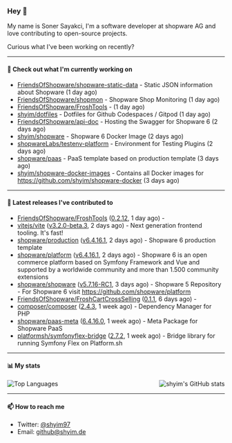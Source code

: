 ### Hey 👋

My name is Soner Sayakci, I'm a software developer at shopware AG and love contributing to open-source projects.

Curious what I've been working on recently?

---

#### 👷 Check out what I'm currently working on

- [FriendsOfShopware/shopware-static-data](https://github.com/FriendsOfShopware/shopware-static-data) - Static JSON information about Shopware (1 day ago)
- [FriendsOfShopware/shopmon](https://github.com/FriendsOfShopware/shopmon) - Shopware Shop Monitoring (1 day ago)
- [FriendsOfShopware/FroshTools](https://github.com/FriendsOfShopware/FroshTools) -  (1 day ago)
- [shyim/dotfiles](https://github.com/shyim/dotfiles) - Dotfiles for Github Codespaces / Gitpod (1 day ago)
- [FriendsOfShopware/api-doc](https://github.com/FriendsOfShopware/api-doc) - Hosting the Swagger for Shopware 6 (2 days ago)
- [shyim/shopware](https://github.com/shyim/shopware) - Shopware 6 Docker Image (2 days ago)
- [shopwareLabs/testenv-platform](https://github.com/shopwareLabs/testenv-platform) - Environment for Testing Plugins (2 days ago)
- [shopware/paas](https://github.com/shopware/paas) - PaaS template based on production template (3 days ago)
- [shyim/shopware-docker-images](https://github.com/shyim/shopware-docker-images) - Contains all Docker images for https://github.com/shyim/shopware-docker (3 days ago)

---

#### 🔭 Latest releases I've contributed to

- [FriendsOfShopware/FroshTools](https://github.com/FriendsOfShopware/FroshTools) ([0.2.12](https://github.com/FriendsOfShopware/FroshTools/releases/tag/0.2.12), 1 day ago) - 
- [vitejs/vite](https://github.com/vitejs/vite) ([v3.2.0-beta.3](https://github.com/vitejs/vite/releases/tag/v3.2.0-beta.3), 2 days ago) - Next generation frontend tooling. It&#39;s fast!
- [shopware/production](https://github.com/shopware/production) ([v6.4.16.1](https://github.com/shopware/production/releases/tag/v6.4.16.1), 2 days ago) - Shopware 6 production template
- [shopware/platform](https://github.com/shopware/platform) ([v6.4.16.1](https://github.com/shopware/platform/releases/tag/v6.4.16.1), 2 days ago) - Shopware 6 is an open commerce platform based on Symfony Framework and Vue and supported by a worldwide community and more than 1.500 community extensions
- [shopware/shopware](https://github.com/shopware/shopware) ([v5.7.16-RC1](https://github.com/shopware/shopware/releases/tag/v5.7.16-RC1), 3 days ago) - Shopware 5 Repository - For Shopware 6 visit https://github.com/shopware/platform
- [FriendsOfShopware/FroshCartCrossSelling](https://github.com/FriendsOfShopware/FroshCartCrossSelling) ([0.1.1](https://github.com/FriendsOfShopware/FroshCartCrossSelling/releases/tag/0.1.1), 6 days ago) - 
- [composer/composer](https://github.com/composer/composer) ([2.4.3](https://github.com/composer/composer/releases/tag/2.4.3), 1 week ago) - Dependency Manager for PHP
- [shopware/paas-meta](https://github.com/shopware/paas-meta) ([6.4.16.0](https://github.com/shopware/paas-meta/releases/tag/6.4.16.0), 1 week ago) - Meta Package for Shopware PaaS
- [platformsh/symfonyflex-bridge](https://github.com/platformsh/symfonyflex-bridge) ([2.7.2](https://github.com/platformsh/symfonyflex-bridge/releases/tag/2.7.2), 1 week ago) - Bridge library for running Symfony Flex on Platform.sh

---

#### 📊 My stats

<img align="right" alt="shyim's GitHub stats" src="https://github-readme-stats.vercel.app/api?username=shyim&count_private=1&show_icons=true&" />

![Top Languages](https://github-readme-stats.vercel.app/api/top-langs/?username=shyim)

---

#### 📫 How to reach me

- Twitter: [@shyim97](https://twitter.com/shyim97)
- Email: [github@shyim.de](mailto://github@shyim.de)
